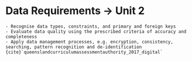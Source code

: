 # Data Requirements &rarr; Unit 2

```{admonition} Unit 2 subject matter covered:
- Recognise data types, constraints, and primary and foreign keys
- Evaluate data quality using the prescribed criteria of accuracy and completeness
- Apply data management processes, e.g. encryption, consistency, searching, pattern recognition and de-identification
{cite}`queenslandcurriculumassessmentauthority_2017_digital`
```